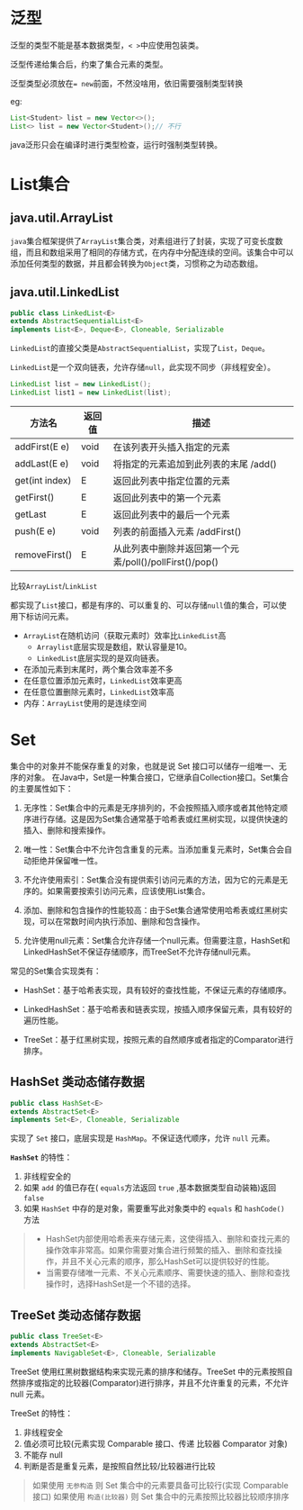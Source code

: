 # 泛型

泛型的类型不能是基本数据类型，`< >`中应使用包装类。

泛型传递给集合后，约束了集合元素的类型。

泛型类型必须放在`= new`前面，不然没啥用，依旧需要强制类型转换

eg:

```java
List<Student> list = new Vector<>();
List<> list = new Vector<Student>();// 不行
```

java泛形只会在编译时进行类型检查，运行时强制类型转换。

# List集合

## java.util.ArrayList

`java`集合框架提供了`ArrayList`集合类，对素组进行了封装，实现了可变长度数组，而且和数组采用了相同的存储方式，在内存中分配连续的空间。该集合中可以添加任何类型的数据，并且都会转换为`Object`类，习惯称之为动态数组。

## java.util.LinkedList

```java
public class LinkedList<E>
extends AbstractSequentialList<E>
implements List<E>, Deque<E>, Cloneable, Serializable
```

`LinkedList`的直接父类是`AbstractSequentialList`，实现了`List`，`Deque`。

`LinkedList`是一个双向链表，允许存储`null`，此实现不同步（非线程安全）。

```java
LinkedList list = new LinkedList();
LinkedList list1 = new LinkedList(list);
```

| 方法名         | 返回值 | 描述                                                    |
| -------------- | ------ | ------------------------------------------------------- |
| addFirst(E e)  | void   | 在该列表开头插入指定的元素                              |
| addLast(E e)   | void   | 将指定的元素追加到此列表的末尾 /add()                   |
| get(int index) | E      | 返回此列表中指定位置的元素                              |
| getFirst()     | E      | 返回此列表中的第一个元素                                |
| getLast        | E      | 返回此列表中的最后一个元素                              |
| push(E e)      | void   | 列表的前面插入元素 /addFirst()                          |
| removeFirst()  | E      | 从此列表中删除并返回第一个元素/poll()/pollFirst()/pop() |

比较`ArrayList`/`LinkList`

​	都实现了`List`接口，都是有序的、可以重复的、可以存储`null`值的集合，可以使用下标访问元素。

- `ArrayList`在随机访问（获取元素时）效率比`LinkedList`高
  - `Arraylist`底层实现是数组，默认容量是10。
  - `LinkedList`底层实现的是双向链表。
- 在添加元素到末尾时，两个集合效率差不多
- 在任意位置添加元素时，`LinkedList`效率更高
- 在任意位置删除元素时，`LinkedList`效率高
- 内存：`ArrayList`使用的是连续空间

# Set

集合中的对象并不能保存重复的对象，也就是说 Set 接口可以储存一组唯一、无序的对象。
在Java中，Set是一种集合接口，它继承自Collection接口。Set集合的主要属性如下：

1. 无序性：Set集合中的元素是无序排列的，不会按照插入顺序或者其他特定顺序进行存储。这是因为Set集合通常基于哈希表或红黑树实现，以提供快速的插入、删除和搜索操作。

2. 唯一性：Set集合中不允许包含重复的元素。当添加重复元素时，Set集合会自动拒绝并保留唯一性。

3. 不允许使用索引：Set集合没有提供索引访问元素的方法，因为它的元素是无序的。如果需要按索引访问元素，应该使用List集合。

4. 添加、删除和包含操作的性能较高：由于Set集合通常使用哈希表或红黑树实现，可以在常数时间内执行添加、删除和包含操作。

5. 允许使用null元素：Set集合允许存储一个null元素。但需要注意，HashSet和LinkedHashSet不保证存储顺序，而TreeSet不允许存储null元素。

常见的Set集合实现类有：

- HashSet：基于哈希表实现，具有较好的查找性能，不保证元素的存储顺序。
  
- LinkedHashSet：基于哈希表和链表实现，按插入顺序保留元素，具有较好的遍历性能。

- TreeSet：基于红黑树实现，按照元素的自然顺序或者指定的Comparator进行排序。

## HashSet 类动态储存数据

```java
public class HashSet<E>
extends AbstractSet<E>
implements Set<E>, Cloneable, Serializable
```

实现了 `Set` 接口，底层实现是 `HashMap`。不保证迭代顺序，允许 `null` 元素。

**`HashSet`** 的特性：

1. 非线程安全的
2. 如果 `add` 的值已存在( `equals`方法返回 `true` ,基本数据类型自动装箱)返回 `false`
3. 如果 `HashSet` 中存的是对象，需要重写此对象类中的 `equals` 和 `hashCode()` 方法

> - HashSet内部使用哈希表来存储元素，这使得插入、删除和查找元素的操作效率非常高。如果你需要对集合进行频繁的插入、删除和查找操作，并且不关心元素的顺序，那么HashSet可以提供较好的性能。
> - 当需要存储唯一元素、不关心元素顺序、需要快速的插入、删除和查找操作时，选择HashSet是一个不错的选择。

## TreeSet 类动态储存数据

```java
public class TreeSet<E>
extends AbstractSet<E>
implements NavigableSet<E>, Cloneable, Serializable
```

TreeSet 使用红黑树数据结构来实现元素的排序和储存。TreeSet 中的元素按照自然排序或指定的比较器(Comparator)进行排序，并且不允许重复的元素，不允许 null 元素。

TreeSet 的特性：

1. 非线程安全
2. 值必须可比较(元素实现 Comparable 接口、传递 比较器 Comparator 对象)
3. 不能存 null
4. 判断是否是重复元素，是按照自然比较/比较器进行比较

> 如果使用 `无参构造` 则 Set 集合中的元素要具备可比较行(实现 Comparable 接口)
> 如果使用 `构造(比较器)` 则 Set 集合中的元素按照比较器比较顺序排序